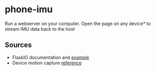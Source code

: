 # phone-imu

Run a webserver on your computer. Open the page on any device* to stream IMU data back to the host

## Sources

- FlaskIO documentation and [example](https://github.com/miguelgrinberg/Flask-SocketIO/tree/master/example)
- Device motion capture [reference](https://whatwebcando.today/device-motion.html)
